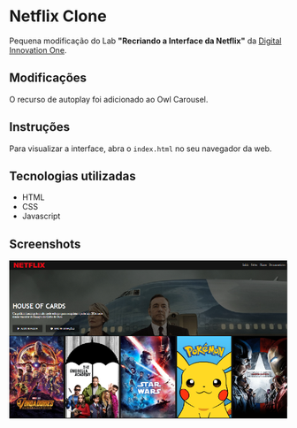 # Netflix Clone
Pequena modificação do Lab **"Recriando a Interface da Netflix"** da [Digital Innovation One](https://digitalinnovation.one).

## Modificações
O recurso de autoplay foi adicionado ao Owl Carousel.

## Instruções
Para visualizar a interface, abra o `index.html` no seu navegador da web.

## Tecnologias utilizadas
- HTML
- CSS
- Javascript

## Screenshots
![Clone da Netflix](screenshot.png)
